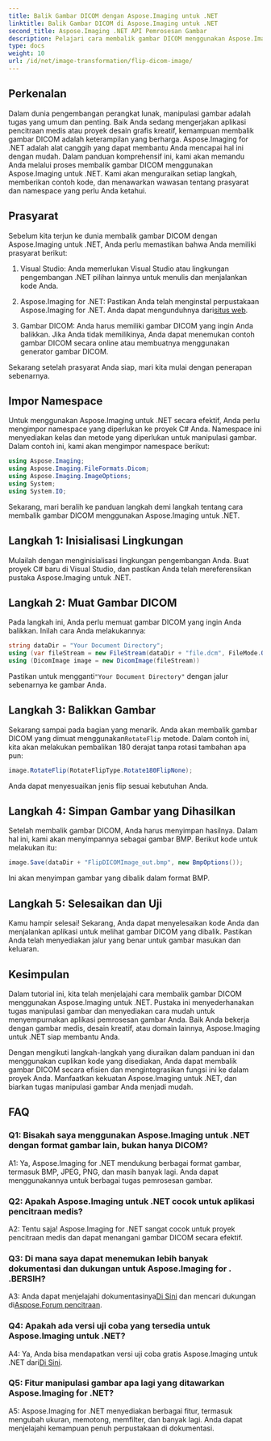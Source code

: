 ```yaml
---
title: Balik Gambar DICOM dengan Aspose.Imaging untuk .NET
linktitle: Balik Gambar DICOM di Aspose.Imaging untuk .NET
second_title: Aspose.Imaging .NET API Pemrosesan Gambar
description: Pelajari cara membalik gambar DICOM menggunakan Aspose.Imaging untuk .NET. Manipulasi gambar yang mudah dan efisien untuk aplikasi medis dan banyak lagi.
type: docs
weight: 10
url: /id/net/image-transformation/flip-dicom-image/
---
```

## Perkenalan

Dalam dunia pengembangan perangkat lunak, manipulasi gambar adalah tugas yang umum dan penting. Baik Anda sedang mengerjakan aplikasi pencitraan medis atau proyek desain grafis kreatif, kemampuan membalik gambar DICOM adalah keterampilan yang berharga. Aspose.Imaging for .NET adalah alat canggih yang dapat membantu Anda mencapai hal ini dengan mudah. Dalam panduan komprehensif ini, kami akan memandu Anda melalui proses membalik gambar DICOM menggunakan Aspose.Imaging untuk .NET. Kami akan menguraikan setiap langkah, memberikan contoh kode, dan menawarkan wawasan tentang prasyarat dan namespace yang perlu Anda ketahui.

## Prasyarat

Sebelum kita terjun ke dunia membalik gambar DICOM dengan Aspose.Imaging untuk .NET, Anda perlu memastikan bahwa Anda memiliki prasyarat berikut:

1. Visual Studio: Anda memerlukan Visual Studio atau lingkungan pengembangan .NET pilihan lainnya untuk menulis dan menjalankan kode Anda.

2.  Aspose.Imaging for .NET: Pastikan Anda telah menginstal perpustakaan Aspose.Imaging for .NET. Anda dapat mengunduhnya dari[situs web](https://releases.aspose.com/imaging/net/).

3. Gambar DICOM: Anda harus memiliki gambar DICOM yang ingin Anda balikkan. Jika Anda tidak memilikinya, Anda dapat menemukan contoh gambar DICOM secara online atau membuatnya menggunakan generator gambar DICOM.

Sekarang setelah prasyarat Anda siap, mari kita mulai dengan penerapan sebenarnya.

## Impor Namespace

Untuk menggunakan Aspose.Imaging untuk .NET secara efektif, Anda perlu mengimpor namespace yang diperlukan ke proyek C# Anda. Namespace ini menyediakan kelas dan metode yang diperlukan untuk manipulasi gambar. Dalam contoh ini, kami akan mengimpor namespace berikut:

```csharp
using Aspose.Imaging;
using Aspose.Imaging.FileFormats.Dicom;
using Aspose.Imaging.ImageOptions;
using System;
using System.IO;
```

Sekarang, mari beralih ke panduan langkah demi langkah tentang cara membalik gambar DICOM menggunakan Aspose.Imaging untuk .NET.

## Langkah 1: Inisialisasi Lingkungan

Mulailah dengan menginisialisasi lingkungan pengembangan Anda. Buat proyek C# baru di Visual Studio, dan pastikan Anda telah mereferensikan pustaka Aspose.Imaging untuk .NET.

## Langkah 2: Muat Gambar DICOM

Pada langkah ini, Anda perlu memuat gambar DICOM yang ingin Anda balikkan. Inilah cara Anda melakukannya:

```csharp
string dataDir = "Your Document Directory";
using (var fileStream = new FileStream(dataDir + "file.dcm", FileMode.Open, FileAccess.Read))
using (DicomImage image = new DicomImage(fileStream))
```

 Pastikan untuk mengganti`"Your Document Directory"` dengan jalur sebenarnya ke gambar Anda.

## Langkah 3: Balikkan Gambar

 Sekarang sampai pada bagian yang menarik. Anda akan membalik gambar DICOM yang dimuat menggunakan`RotateFlip` metode. Dalam contoh ini, kita akan melakukan pembalikan 180 derajat tanpa rotasi tambahan apa pun:

```csharp
image.RotateFlip(RotateFlipType.Rotate180FlipNone);
```

Anda dapat menyesuaikan jenis flip sesuai kebutuhan Anda.

## Langkah 4: Simpan Gambar yang Dihasilkan

Setelah membalik gambar DICOM, Anda harus menyimpan hasilnya. Dalam hal ini, kami akan menyimpannya sebagai gambar BMP. Berikut kode untuk melakukan itu:

```csharp
image.Save(dataDir + "FlipDICOMImage_out.bmp", new BmpOptions());
```

Ini akan menyimpan gambar yang dibalik dalam format BMP.

## Langkah 5: Selesaikan dan Uji

Kamu hampir selesai! Sekarang, Anda dapat menyelesaikan kode Anda dan menjalankan aplikasi untuk melihat gambar DICOM yang dibalik. Pastikan Anda telah menyediakan jalur yang benar untuk gambar masukan dan keluaran.

## Kesimpulan

Dalam tutorial ini, kita telah menjelajahi cara membalik gambar DICOM menggunakan Aspose.Imaging untuk .NET. Pustaka ini menyederhanakan tugas manipulasi gambar dan menyediakan cara mudah untuk menyempurnakan aplikasi pemrosesan gambar Anda. Baik Anda bekerja dengan gambar medis, desain kreatif, atau domain lainnya, Aspose.Imaging untuk .NET siap membantu Anda.

Dengan mengikuti langkah-langkah yang diuraikan dalam panduan ini dan menggunakan cuplikan kode yang disediakan, Anda dapat membalik gambar DICOM secara efisien dan mengintegrasikan fungsi ini ke dalam proyek Anda. Manfaatkan kekuatan Aspose.Imaging untuk .NET, dan biarkan tugas manipulasi gambar Anda menjadi mudah.

## FAQ

### Q1: Bisakah saya menggunakan Aspose.Imaging untuk .NET dengan format gambar lain, bukan hanya DICOM?
A1: Ya, Aspose.Imaging for .NET mendukung berbagai format gambar, termasuk BMP, JPEG, PNG, dan masih banyak lagi. Anda dapat menggunakannya untuk berbagai tugas pemrosesan gambar.

### Q2: Apakah Aspose.Imaging untuk .NET cocok untuk aplikasi pencitraan medis?
A2: Tentu saja! Aspose.Imaging for .NET sangat cocok untuk proyek pencitraan medis dan dapat menangani gambar DICOM secara efektif.

### Q3: Di mana saya dapat menemukan lebih banyak dokumentasi dan dukungan untuk Aspose.Imaging for . .BERSIH?
 A3: Anda dapat menjelajahi dokumentasinya[Di Sini](https://reference.aspose.com/imaging/net/) dan mencari dukungan di[Aspose.Forum pencitraan](https://forum.aspose.com/).

### Q4: Apakah ada versi uji coba yang tersedia untuk Aspose.Imaging untuk .NET?
 A4: Ya, Anda bisa mendapatkan versi uji coba gratis Aspose.Imaging untuk .NET dari[Di Sini](https://releases.aspose.com/).

### Q5: Fitur manipulasi gambar apa lagi yang ditawarkan Aspose.Imaging for .NET?
A5: Aspose.Imaging for .NET menyediakan berbagai fitur, termasuk mengubah ukuran, memotong, memfilter, dan banyak lagi. Anda dapat menjelajahi kemampuan penuh perpustakaan di dokumentasi.